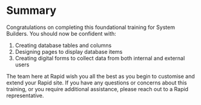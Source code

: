 # Summary

Congratulations on completing this foundational training for System Builders. You should now be confident with:

1. Creating database tables and columns
2. Designing pages to display database items
3. Creating digital forms to collect data from both internal and external users

The team here at Rapid wish you all the best as you begin to customise and extend your Rapid site. If you have any questions or concerns about this training, or you require additional assistance, please reach out to a Rapid representative.